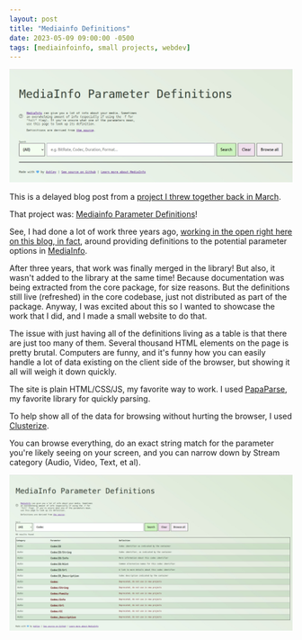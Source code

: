 ```yaml
---
layout: post
title: "Mediainfo Definitions"
date: 2023-05-09 09:00:00 -0500
tags: [mediainfoinfo, small projects, webdev]
---
```


![MediaInfo Definitions](/images/mediainfo-definitions.jpg)

This is a delayed blog post from a [project I threw together back in March](https://github.com/ablwr/mediainfo-definitions).

That project was: [Mediainfo Parameter Definitions](http://bits.ashleyblewer.com/mediainfo-definitions/)!

See, I had done a lot of work three years ago, [working in the open right here on this blog, in fact](https://bits.ashleyblewer.com/blog/2020/01/10/mediainfoinfo-initialize-project/), around providing definitions to the potential parameter options in [MediaInfo](https://mediaarea.net/MediaInfo).

After three years, that work was finally merged in the library! But also, it wasn't added to the library at the same time! Because documentation was being extracted from the core package, for size reasons. But the definitions still live (refreshed) in the core codebase, just not distributed as part of the package. Anyway, I was excited about this so I wanted to showcase the work that I did, and I made a small website to do that.

The issue with just having all of the definitions living as a table is that there are just too many of them. Several thousand HTML elements on the page is pretty brutal. Computers are funny, and it's funny how you can easily handle a lot of data existing on the client side of the browser, but showing it all will weigh it down quickly.

The site is plain HTML/CSS/JS, my favorite way to work. I used [PapaParse](https://www.papaparse.com/), my favorite library for quickly parsing.

To help show all of the data for browsing without hurting the browser, I used [Clusterize](https://clusterize.js.org/).

You can browse everything, do an exact string match for the parameter you're likely seeing on your screen, and you can narrow down by Stream category (Audio, Video, Text, et al).

![MediaInfo Definitions - results for Codec](/images/mediainfo-definitions2.jpg)
